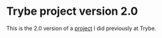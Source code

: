 # Trybe project version 2.0

This is the 2.0 version of a [project](https://github.com/OtavioCantareli/trybe-project-talker-manager) I did previously at Trybe.
